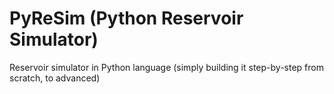 # PyReSim (Python Reservoir Simulator)

Reservoir simulator in Python language (simply building it step-by-step from scratch, to advanced)
